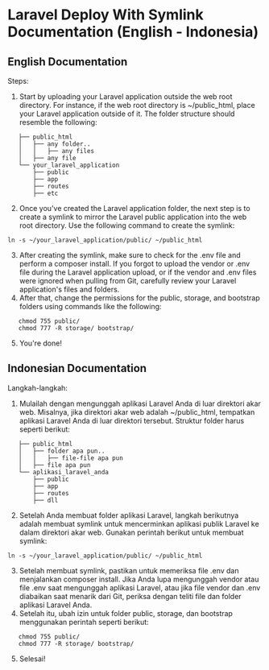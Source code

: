 # Laravel Deploy With Symlink Documentation (English - Indonesia)

## English Documentation
Steps:
1. Start by uploading your Laravel application outside the web root directory. For instance, if the web root directory is ~/public_html, place your Laravel application outside of it. The folder structure should resemble the following:

```
   ├── public_html
   │   ├── any folder..
   │   │   ├── any files
   │   ├── any file
   └── your_laravel_application
       ├── public
       ├── app
       ├── routes
       ├── etc
```

2. Once you've created the Laravel application folder, the next step is to create a symlink to mirror the Laravel public application into the web root directory. Use the following command to create the symlink:

```
ln -s ~/your_laravel_application/public/ ~/public_html
```

3. After creating the symlink, make sure to check for the .env file and perform a composer install. If you forgot to upload the vendor or .env file during the Laravel application upload, or if the vendor and .env files were ignored when pulling from Git, carefully review your Laravel application's files and folders.
4. After that, change the permissions for the public, storage, and bootstrap folders using commands like the following:

```
   chmod 755 public/
   chmod 777 -R storage/ bootstrap/
```

5. You're done!

## Indonesian Documentation

Langkah-langkah:
1. Mulailah dengan mengunggah aplikasi Laravel Anda di luar direktori akar web. Misalnya, jika direktori akar web adalah ~/public_html, tempatkan aplikasi Laravel Anda di luar direktori tersebut. Struktur folder harus seperti berikut:
```
   ├── public_html
   │   ├── folder apa pun..
   │   │   ├── file-file apa pun
   │   ├── file apa pun
   └── aplikasi_laravel_anda
       ├── public
       ├── app
       ├── routes
       ├── dll
```
2. Setelah Anda membuat folder aplikasi Laravel, langkah berikutnya adalah membuat symlink untuk mencerminkan aplikasi publik Laravel ke dalam direktori akar web. Gunakan perintah berikut untuk membuat symlink:

```
ln -s ~/your_laravel_application/public/ ~/public_html
```

3. Setelah membuat symlink, pastikan untuk memeriksa file .env dan menjalankan composer install. Jika Anda lupa mengunggah vendor atau file .env saat mengunggah aplikasi Laravel, atau jika file vendor dan .env diabaikan saat menarik dari Git, periksa dengan teliti file dan folder aplikasi Laravel Anda.
4. Setelah itu, ubah izin untuk folder public, storage, dan bootstrap menggunakan perintah seperti berikut:

```
   chmod 755 public/
   chmod 777 -R storage/ bootstrap/
```

5. Selesai!

